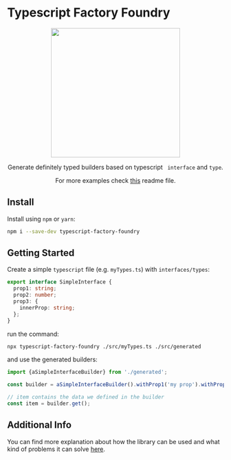 # Typescript Factory Foundry
<p align="center">
  <img src="https://github.com/wix-incubator/typescript-builders-generator/blob/master/docs/img/logo.png" width="300" />
</p>
<p align="center" font-weight="bold">
  Generate definitely typed builders based on typescript <code> interface</code> and <code>type</code>.
</p>
<p align="center" font-weight="bold">
  For more examples check <a href="https://github.com/wix-incubator/typescript-builders-generator/blob/master/docs/DETAILED_INFO.md">this<a/> readme file.
</p>


## Install
Install using `npm` or `yarn`:
```bash
npm i --save-dev typescript-factory-foundry
```

## Getting Started
Create a simple `typescript` file (e.g. `myTypes.ts`) with `interfaces/types`:
```typescript
export interface SimpleInterface {
  prop1: string;
  prop2: number;
  prop3: {
    innerProp: string;
  };
}
```

run the command:
```bash
npx typescript-factory-foundry ./src/myTypes.ts ./src/generated
```

and use the generated builders:
```typescript
import {aSimpleInterfaceBuilder} from './generated';

const builder = aSimpleInterfaceBuilder().withProp1('my prop').withProp3({innerProp: 'an inner prop'});

// item contains the data we defined in the builder
const item = builder.get();
```

## Additional Info
You can find more explanation about how the library can be used and what kind of problems it can solve [here](https://github.com/wix-incubator/typescript-builders-generator/blob/master/docs/DETAILED_INFO.md).
